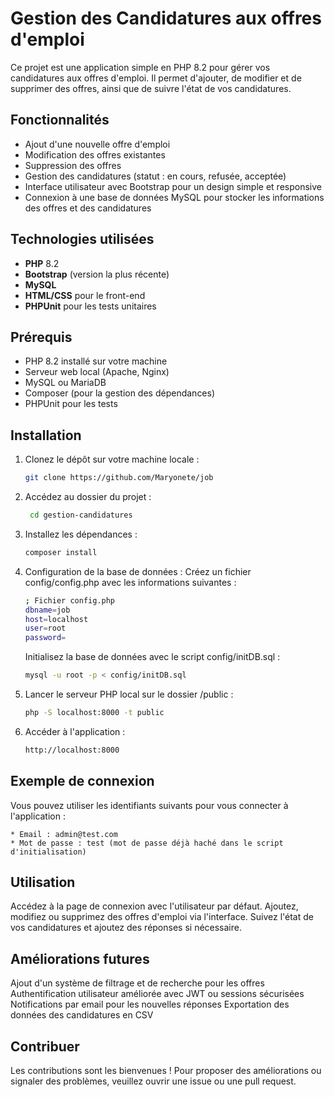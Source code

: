 # Gestion des Candidatures aux offres d'emploi

Ce projet est une application simple en PHP 8.2 pour gérer vos candidatures aux offres d'emploi. Il permet d'ajouter, de modifier et de supprimer des offres, ainsi que de suivre l'état de vos candidatures.

## Fonctionnalités

- Ajout d'une nouvelle offre d'emploi
- Modification des offres existantes
- Suppression des offres
- Gestion des candidatures (statut : en cours, refusée, acceptée)
- Interface utilisateur avec Bootstrap pour un design simple et responsive
- Connexion à une base de données MySQL pour stocker les informations des offres et des candidatures

## Technologies utilisées

- **PHP** 8.2
- **Bootstrap** (version la plus récente)
- **MySQL**
- **HTML/CSS** pour le front-end
- **PHPUnit** pour les tests unitaires

## Prérequis

- PHP 8.2 installé sur votre machine
- Serveur web local (Apache, Nginx)
- MySQL ou MariaDB
- Composer (pour la gestion des dépendances)
- PHPUnit pour les tests

## Installation

1. Clonez le dépôt sur votre machine locale :

   ```bash
   git clone https://github.com/Maryonete/job
   ```

2. Accédez au dossier du projet :

   ```bash
    cd gestion-candidatures
   ```

3. Installez les dépendances :

   ```bash
   composer install
   ```

4. Configuration de la base de données :
   Créez un fichier config/config.php avec les informations suivantes :

   ```bash
   ; Fichier config.php
   dbname=job
   host=localhost
   user=root
   password=
   ```

   Initialisez la base de données avec le script config/initDB.sql :

   ```bash
   mysql -u root -p < config/initDB.sql
   ```

5. Lancer le serveur PHP local sur le dossier /public :

   ```bash
   php -S localhost:8000 -t public
   ```

6. Accéder à l'application :
   ```bash
   http://localhost:8000
   ```

## Exemple de connexion

Vous pouvez utiliser les identifiants suivants pour vous connecter à l'application :

    * Email : admin@test.com
    * Mot de passe : test (mot de passe déjà haché dans le script d'initialisation)

## Utilisation

Accédez à la page de connexion avec l'utilisateur par défaut.
Ajoutez, modifiez ou supprimez des offres d'emploi via l'interface.
Suivez l'état de vos candidatures et ajoutez des réponses si nécessaire.

## Améliorations futures

Ajout d'un système de filtrage et de recherche pour les offres
Authentification utilisateur améliorée avec JWT ou sessions sécurisées
Notifications par email pour les nouvelles réponses
Exportation des données des candidatures en CSV

## Contribuer

Les contributions sont les bienvenues ! Pour proposer des améliorations ou signaler des problèmes, veuillez ouvrir une issue ou une pull request.
